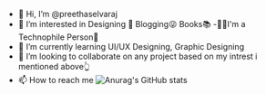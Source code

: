 - 👋 Hi, I’m @preethaselvaraj
- 👀 I’m interested in Designing 🤳 Blogging😜 Books📚 
-🦾🦿I'm a Technophile Person🤗
- 🌱 I’m currently learning UI/UX Designing, Graphic Designing
- 💞️ I’m looking to collaborate on any project based on my intrest i mentioned above👆
- 📫 How to reach me 
![Anurag's GitHub stats](https://github-readme-stats.vercel.app/api?username=preethaselvaraj&theme=dark&show_icons=true)

<!---
preethaselvaraj/preethaselvaraj is a ✨ special ✨ repository because its `README.md` (this file) appears on your GitHub profile.
You can click the Preview link to take a look at your changes.
--->

